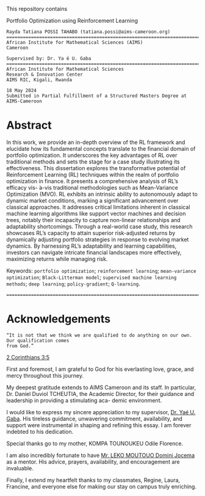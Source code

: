 This repository contains 



Portfolio Optimization using Reinforcement Learning

```
Rayda Tatiana POSSI TAHABO (tatiana.possi@aims-cameroon.org)
============================================================================
African Institute for Mathematical Sciences (AIMS)
Cameroon
```
```
Supervised by: Dr. Ya ́e U. Gaba
==============================================================================
African Institute for Mathematical Sciences
Research & Innovation Center
AIMS RIC, Kigali, Rwanda
```
```
18 May 2024
Submitted in Partial Fulfillment of a Structured Masters Degree at AIMS-Cameroon
```

# Abstract

In this work, we provide an in-depth overview of the RL framework and elucidate how its fundamental
concepts translate to the financial domain of portfolio optimization. It underscores the key advantages
of RL over traditional methods and sets the stage for a case study illustrating its effectiveness. This
dissertation explores the transformative potential of Reinforcement Learning (RL) techniques within the
realm of portfolio optimization in finance. It presents a comprehensive analysis of RL’s efficacy vis-
́a-vis traditional methodologies such as Mean-Variance Optimization (MVO). RL exhibits an intrinsic
ability to autonomously adapt to dynamic market conditions, marking a significant advancement over
classical approaches. It addresses critical limitations inherent in classical machine learning algorithms like
support vector machines and decision trees, notably their incapacity to capture non-linear relationships
and adaptability shortcomings. Through a real-world case study, this research showcases RL’s capacity to
attain superior risk-adjusted returns by dynamically adjusting portfolio strategies in response to evolving
market dynamics. By harnessing RL’s adaptability and learning capabilities, investors can navigate
intricate financial landscapes more effectively, maximizing returns while managing risk.

Keywords: `portfolio optimization`; `reinforcement learning`; `mean-variance optimization`; `Black-Litterman
model`; `supervised machine learning methods`; `deep learning`; `policy-gradient`; `Q-learning`.

```
============================================================================================================
```

# Acknowledgements

```
“It is not that we think we are qualified to do anything on our own. Our qualification comes
from God.”  
```
[2 Corinthians 3:5](https://www.biblegateway.com/passage/?search=2%20Corinthians%203:5&version=NIV)

First and foremost, I am grateful to God for his everlasting love, grace, and mercy throughout this
journey.

My deepest gratitude extends to AIMS Cameroon and its staff. In particular, Dr. Daniel Duviol
TCHEUTIA, the Academic Director, for their guidance and leadership in providing a stimulating aca-
demic environment.

I would like to express my sincere appreciation to my supervisor, [Dr. Yaé U. Gaba](https://github.com/gabayae/gabayae). His tireless guidance,
unwavering commitment, availability, and support were instrumental in shaping and refining this essay.
I am forever indebted to his dedication.

Special thanks go to my mother, KOMPA TOUNOUKEU Odile Florence.

I am also incredibly fortunate to have [Mr. LEKO MOUTOUO Domini Jocema](https://github.com/domini-leko) as a mentor. His advice,
prayers, availability, and encouragement are invaluable.

Finally, I extend my heartfelt thanks to my classmates, Regine, Laura, Francine, and everyone else for
making our stay on campus truly enriching.




